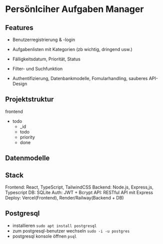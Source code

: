 # Persönlciher Aufgaben Manager

## Features
- Benutzerregistrierung & -login
- Aufgabenlisten mit Kategorien (zb wichtig, dringend usw.)
- Fälligkeitsdatum, Priorität, Status
- Filter- und Suchfunktion


- Authentifizierung, Datenbankmodelle, Fomularhandling, sauberes API-Design

## Projektstruktur

frontend
- todo
    - _id
    - todo
    - priority
    - done

## Datenmodelle

## Stack

Frontend: React, TypeScript, TailwindCSS
Backend: Node.js, Express,js, Typescript
DB: SQLite
Auth: JWT + Bcrypt
API: RESTful API mit Express
Deploy: Vercel(Frontend), Render/Railway(Backend + DB)




## Postgresql
- installieren `sudo apt install postgresql`
- zum postgresql-benutzer wechseln `sudo -i -u postgres`
- postgresql konsole öffnen `psql`

